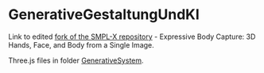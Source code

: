 # GenerativeGestaltungUndKI

Link to edited [fork of the SMPL-X repository](https://github.com/iridium951/smplify-x/tree/proto1) - Expressive Body Capture: 3D Hands, Face, and Body from a Single Image.  


Three.js files in folder [GenerativeSystem](https://github.com/GenerativeGestaltungUndKI/403-iridium951/tree/main/GenerativeSystem).
